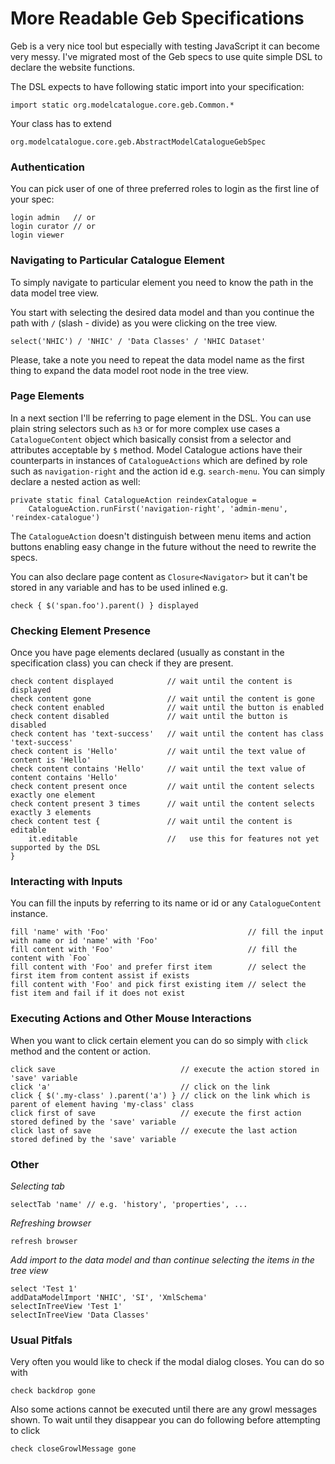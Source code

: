 # More Readable Geb Specifications

Geb is a very nice tool but especially with testing JavaScript it can become very messy. I've migrated most of the Geb specs to use quite simple DSL to declare the website functions.

The DSL expects to have following static import into your specification:

```
import static org.modelcatalogue.core.geb.Common.*
```

Your class has to extend

```
org.modelcatalogue.core.geb.AbstractModelCatalogueGebSpec
```

### Authentication

You can pick user of one of three preferred roles to login as the first line of your spec:

```
login admin   // or
login curator // or
login viewer
```

### Navigating to Particular Catalogue Element

To simply navigate to particular element you need to know the path in the data model tree view.

You start with selecting the desired data model and than you continue the path with `/` (slash - divide) as you were clicking on the tree view.

```
select('NHIC') / 'NHIC' / 'Data Classes' / 'NHIC Dataset'
```

Please, take a note you need to repeat the data model name as the first thing to expand the data model root node in the tree view.

### Page Elements
In a next section I'll be referring to page element in the DSL. You can use plain string selectors such as `h3` or for more complex use cases a `CatalogueContent` object which basically consist from a selector and attributes acceptable by `$` method. Model Catalogue actions have their counterparts in instances of `CatalogueActions` which are defined by role such as `navigation-right` and the action id e.g. `search-menu`. You can simply declare a nested action as well:

```
private static final CatalogueAction reindexCatalogue =
    CatalogueAction.runFirst('navigation-right', 'admin-menu', 'reindex-catalogue')
```

The `CatalogueAction` doesn't distinguish between menu items and action buttons enabling easy change in the future without the need to rewrite the specs.

You can also declare page content as `Closure<Navigator>` but it can't be stored in any variable and has to be used inlined e.g.

```
check { $('span.foo').parent() } displayed
```

### Checking Element Presence
Once you have page elements declared (usually as constant in the specification class) you can check if they are present.

```
check content displayed            // wait until the content is displayed
check content gone                 // wait until the content is gone
check content enabled              // wait until the button is enabled
check content disabled             // wait until the button is disabled
check content has 'text-success'   // wait until the content has class 'text-success'
check content is 'Hello'           // wait until the text value of content is 'Hello'
check content contains 'Hello'     // wait until the text value of content contains 'Hello'
check content present once         // wait until the content selects exactly one element
check content present 3 times      // wait until the content selects exactly 3 elements
check content test {               // wait until the content is editable
    it.editable                    //   use this for features not yet supported by the DSL
}
```


### Interacting with Inputs
You can fill the inputs by referring to its name or id or any `CatalogueContent` instance.

```
fill 'name' with 'Foo'                               // fill the input with name or id 'name' with 'Foo'
fill content with 'Foo'                              // fill the content with `Foo`
fill content with 'Foo' and prefer first item        // select the first item from content assist if exists
fill content with 'Foo' and pick first existing item // select the fist item and fail if it does not exist
```

### Executing Actions and Other Mouse Interactions
When you want to click certain element you can do so simply with `click` method and the content or action.

```
click save                            // execute the action stored in 'save' variable
click 'a'                             // click on the link
click { $('.my-class' ).parent('a') } // click on the link which is parent of element having 'my-class' class
click first of save                   // execute the first action stored defined by the 'save' variable
click last of save                    // execute the last action stored defined by the 'save' variable
```

### Other

_Selecting  tab_

```
selectTab 'name' // e.g. 'history', 'properties', ...
```

_Refreshing browser_

```
refresh browser
```

_Add import to the data model and than continue selecting the items in the tree view_

```
select 'Test 1'
addDataModelImport 'NHIC', 'SI', 'XmlSchema'
selectInTreeView 'Test 1'
selectInTreeView 'Data Classes'
```

### Usual Pitfals
Very often you would like to check if the modal dialog closes. You can do so with

```
check backdrop gone
```

Also some actions cannot be executed until there are any growl messages shown. To wait until they disappear you can do following before attempting to click

```
check closeGrowlMessage gone
```
